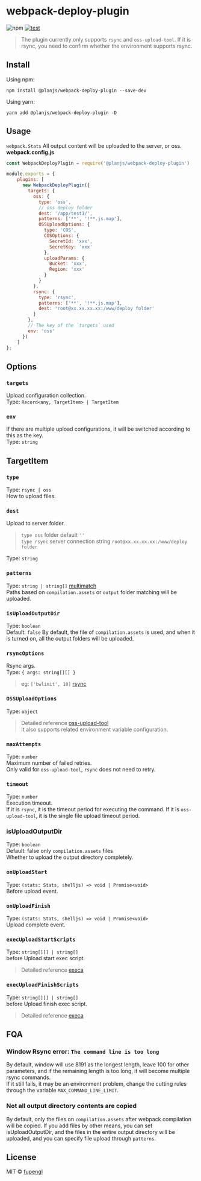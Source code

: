 # webpack-deploy-plugin

![npm](https://img.shields.io/npm/v/@planjs/webpack-deploy-plugin?label=latest)
[![test](https://github.com/planjs/webpack-deploy-plugin/actions/workflows/test.yml/badge.svg)](https://github.com/planjs/webpack-deploy-plugin/actions/workflows/test.yml)

> The plugin currently only supports `rsync` and `oss-upload-tool`. If it is rsync, you need to confirm whether the environment supports rsync.

## Install

Using npm:

```console
npm install @planjs/webpack-deploy-plugin --save-dev
```

Using yarn:

```console
yarn add @planjs/webpack-deploy-plugin -D
```

## Usage

`webpack.Stats` All output content will be uploaded to the server, or oss.
**webpack.config.js**
```js
const WebpackDeployPlugin = require('@planjs/webpack-deploy-plugin')

module.exports = {
    plugins: [
      new WebpackDeployPlugin({
        targets: {
          oss: {
            type: 'oss',
            // oss deploy folder
            dest: '/app/test1/',
            patterns: ['**', '!**.js.map'],
            OSSUploadOptions: {
              type: 'COS',
              COSOptions: {
                SecretId: 'xxx',
                SecretKey: 'xxx'
              },
              uploadParams: {
                Bucket: 'xxx',
                Region: 'xxx'
              }
            }
          },
          rsync: {
            type: 'rsync',
            patterns: ['**', '!**.js.map'],
            dest: 'root@xx.xx.xx.xx:/www/deploy folder'
          }
        },
        // The key of the `targets` used
        env: 'oss'
      })
    ]
};
```

## Options

### `targets`
Upload configuration collection.   
Type: `Record<any, TargetItem> | TargetItem`

### `env`
If there are multiple upload configurations, it will be switched according to this as the key.   
Type: `string`

## TargetItem

### `type`
Type: `rsync | oss`   
How to upload files.

### `dest`
Upload to server folder.
> `type oss` folder default `''`   
> `type rsync` server connection string `root@xx.xx.xx.xx:/www/deploy folder`

Type: `string`

### `patterns`
Type: `string | string[]` [multimatch](https://www.npmjs.com/package/multimatch)   
Paths based on `compilation.assets` or `output` folder matching will be uploaded.

### `isUploadOutputDir`
Type: `boolean`  
Default: `false`
By default, the file of `compilation.assets` is used, and when it is turned on, all the output folders will be uploaded.

### `rsyncOptions`
Rsync args.   
Type: `{ args: string[][] }`   
> eg: `['bwlimit', 10]` [rsync](https://linux.die.net/man/1/rsync)   

### `OSSUploadOptions`
Type: `object` 
> Detailed reference [oss-upload-tool](https://github.com/planjs/stan/tree/master/packages/oss-upload-tool)   
> It also supports related environment variable configuration.

### `maxAttempts`
Type: `number`      
Maximum number of failed retries.   
Only valid for `oss-upload-tool`, `rsync` does not need to retry.   

### `timeout`
Type: `number`      
Execution timeout.   
If it is `rsync`, it is the timeout period for executing the command. If it is `oss-upload-tool`, it is the single file upload timeout period.  

### isUploadOutputDir
Type: `boolean`   
Default: false only `compilation.assets` files   
Whether to upload the output directory completely.

### `onUploadStart`
Type: `(stats: Stats, shelljs) => void | Promise<void>`   
Before upload event.

### `onUploadFinish`
Type: `(stats: Stats, shelljs) => void | Promise<void>`   
Upload complete event.

### `execUploadStartScripts`
Type: `string[][] | string[]`   
before Upload start exec script.
> Detailed reference [execa](https://github.com/sindresorhus/execa)

### `execUploadFinishScripts`
Type: `string[][] | string[]`   
before Upload finish exec script.
> Detailed reference [execa](https://github.com/sindresorhus/execa)

## FQA
### Window Rsync error: `The command line is too long`
By default, window will use 8191 as the longest length, leave 100 for other parameters, and if the remaining length is too long, it will become multiple rsync commands.   
If it still fails, it may be an environment problem, change the cutting rules through the variable `MAX_COMMAND_LINE_LIMIT`.

### Not all output directory contents are copied
By default, only the files on `compilation.assets` after webpack compilation will be copied. If you add files by other means, you can set isUploadOutputDir, 
and the files in the entire output directory will be uploaded, and you can specify file upload through `patterns`.

## License

MIT © [fupengl](https://github.com/fupengl)
